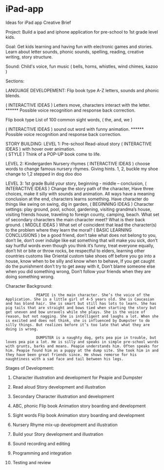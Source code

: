 # iPad-app
Ideas for iPad app
Creative Brief
 
Project:
Build a ipad and iphone application for pre-school to 1st grade level kids. 

Goal: Get kids learning and having fun with electronic games and stories.  Learn about letter sounds, phonic sounds, spelling, reading, creative writing, story structure.
 
Sound: Child's voice, fun music ( bells, horns, whistles, wind chimes, kazoo )
 
Sections:

LANGUAGE DEVELOPEMENT:
 Flip book type A-Z letters, sounds and phonic blends. 

( INTERACTIVE IDEAS ) Letters move, characters interact with the letter. ****** Possible voice recognition and response back correction.
                 
Flip book type List of 100 common sight words, ( the, and, we ) 

( INTERACTIVE IDEAS ) sound out word with funny animation. ****** Possible voice recognition and response back correction.
 
 
STORY BUILDING:
LEVEL 1: Pre-school
Read-aloud story ( INTERACTIVE IDEAS ) with hover over animation.   
( STYLE ) Think of a POP-UP book come to life.
 
LEVEL 2: Kindergarden
Nursery rhymes ( INTERACTIVE IDEAS ) choose words to change famous nursery rhymes. Giving hints.
1, 2, buckle my shoe change to 1,2 stepped in dog doo doo                                                                        
                 
LEVEL 3: 1st grade
Build your story, beginning - middle – conclusion,
( INTERACTIVE IDEAS )  Change the story path of the character, Have three choices, make it silly with sounds and animation. All ways have a meaning conclusion at the end, characters learns something. Have character do things like swing on swing, dig in garden, 
( BEGINNING IDEAS ) Character settings: play ground, pool, school, gardening, visiting grandma’s house, visiting friends house, traveling to foreign county, camping, beach. What set of secondary characters the main character meet? What is their back ground.
( MIDDLE IDEAS ) What set of coincident that lead the character(s) to the problem where they learn the moral?
( BASIC LEARNING CONCLUSIONS ) be a good friend, don’t take what does not belong to you, don’t lie, don’t over indulge like eat something that will make you sick, don’t say hurtful words even though you think it’s funny,  treat everyone equally, don’t hit or bite or throw rocks, be respectful to elders, learning other countries customs like Oriental custom take shoes off before you go into a house, know when to be silly and know when to behave, If you get caught do the punishment don’t try to get away with it, Don’t blame someone else when you did something wrong, Don’t  follow your friends when they are doing something wrong.
 
Character Background:
                                                     
                  PEAPIE is the main character. She’s the voice of the Application. She is a little girl of 4-5 years old. She is Caucasian and has blond hair. She is smart but still has lots to learn. She has pig tails that are straight and bows tied when starting the story but get uneven and bow unravels while she plays. She is the voice of reason, but not nagging. She is intelligent and laughs a lot. When she is excited and does not think, she is influenced by Dumpster to do silly things. But realizes before it’s too late that what they are doing is wrong.
 
                  DUMPSTER is a naughty dog, gets pea pie in trouble, but loves pea pie a lot. He is silly and speaks in simple pre-school words with grunts, barks and moans. Peapie understands him. Often speaks for him. Peapie found him as a puppy at the dump site. She took him in and they have been great friends since. He shows remorse for his naughtiness with a sad face and tail between his legs.
 
Stages of Development:
 
1. Character illustration and development for Peapie and Dumpster
 
2. Read aloud Story development and illustration
 
3. Secondary Character illustration and development
 
4. ABC, phonic Flip book Animation story boarding and development
 
5. Sight words Flip book Animation story boarding and development
 
6. Nursery Rhyme mix-up development and illustration
 
7. Build your Story development and illustration
 
8. Sound recording and editing
 
9. Programming and integration
 
10. Testing and review

